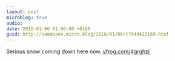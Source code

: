 ```yaml
---
layout: post
microblog: true
audio: 
date: 2010-01-06 01:00:00 +0100
guid: http://samdeane.micro.blog/2010/01/06/t7444421160.html
---
```

Serious snow coming down here now.  [yfrog.com/4grghzj](http://yfrog.com/4grghzj)
